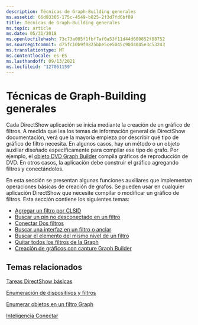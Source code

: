 ```yaml
---
description: Técnicas de Graph-Building generales
ms.assetid: 66d93305-175c-4549-b825-2f3d7fd6bf09
title: Técnicas de Graph-Building generales
ms.topic: article
ms.date: 05/31/2018
ms.openlocfilehash: 73c73a005f1fbf7af0a53f11d44d600852f88752
ms.sourcegitcommit: d75fc10b9f0825bbe5ce5045c90d4045e3c53243
ms.translationtype: MT
ms.contentlocale: es-ES
ms.lasthandoff: 09/13/2021
ms.locfileid: "127061159"
---
```

# <a name="general-graph-building-techniques"></a>Técnicas de Graph-Building generales

Cada DirectShow aplicación se inicia mediante la creación de un gráfico de filtros. A medida que lea los temas de información general de DirectShow documentación, verá que la mayoría empieza por describir qué tipo de gráfico de filtro necesita. En algunos casos, hay un método o un objeto auxiliar diseñado específicamente para compilar ese tipo de grafo. Por ejemplo, el [objeto DVD Graph Builder](dvd-graph-builder.md) compila gráficos de reproducción de DVD. En otros casos, la aplicación debe construir el gráfico agregando filtros y conectándolos.

En esta sección se presentan algunas funciones auxiliares que implementan operaciones básicas de creación de grafos. Se pueden usar en cualquier aplicación DirectShow que necesite compilar o modificar un gráfico de filtros. Esta sección contiene los siguientes temas:

-   [Agregar un filtro por CLSID](add-a-filter-by-clsid.md)
-   [Buscar un pin no desconectado en un filtro](find-an-unconnected-pin-on-a-filter.md)
-   [Conectar Dos filtros](connect-two-filters.md)
-   [Buscar una interfaz en un filtro o anclar](find-an-interface-on-a-filter-or-pin.md)
-   [Buscar el elemento del mismo nivel de un filtro](find-a-filters-peer.md)
-   [Quitar todos los filtros de la Graph](remove-all-the-filters-in-the-graph.md)
-   [Creación de gráficos con capture Graph Builder](building-graphs-with-the-capture-graph-builder.md)

## <a name="related-topics"></a>Temas relacionados

<dl> <dt>

[Tareas DirectShow básicas](basic-directshow-tasks.md)
</dt> <dt>

[Enumeración de dispositivos y filtros](enumerating-devices-and-filters.md)
</dt> <dt>

[Enumerar objetos en un filtro Graph](enumerating-objects-in-a-filter-graph.md)
</dt> <dt>

[Inteligencia Conectar](intelligent-connect.md)
</dt> </dl>

 

 



